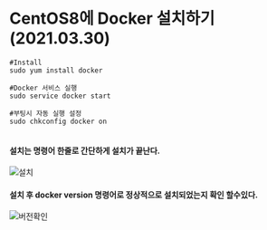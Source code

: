 # CentOS8에 Docker 설치하기 (2021.03.30)

 ```
#Install
sudo yum install docker
 
#Docker 서비스 실행
sudo service docker start
 
#부팅시 자동 실행 설정
sudo chkconfig docker on
  
 ```

#### 설치는 명령어 한줄로 간단하게 설치가 끝난다.    

![설치](https://raw.githubusercontent.com/nmplus/nmplus.github.io/main/os/Docker/installOnLinux/1.PNG)  

#### 설치 후 docker version 명령어로 정상적으로 설치되었는지 확인 할수있다.    

![버전확인](https://raw.githubusercontent.com/nmplus/nmplus.github.io/main/os/Docker/installOnLinux/2.PNG)  